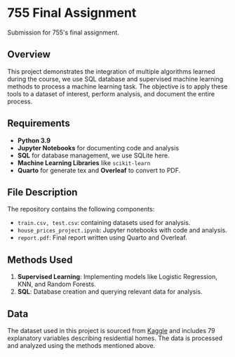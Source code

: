 # 755 Final Assignment
Submission for 755's final assignment.

## Overview
This project demonstrates the integration of multiple algorithms learned during the course, we use SQL database and supervised machine learning methods to process a machine learning task. The objective is to apply these tools to a dataset of interest, perform analysis, and document the entire process.

## Requirements
- **Python 3.9**
- **Jupyter Notebooks** for documenting code and analysis
- **SQL** for database management, we use SQLite here.
- **Machine Learning Libraries** like `scikit-learn`
- **Quarto** for generate tex and **Overleaf** to convert to PDF.

## File Description
The repository contains the following components:
- `train.csv, test.csv`: containing datasets used for analysis.
- `house_prices_project.ipynb`: Jupyter notebooks with code and analysis.
- `report.pdf`: Final report written using Quarto and Overleaf.

## Methods Used
1. **Supervised Learning**: Implementing models like Logistic Regression, KNN, and Random Forests.
2. **SQL**: Database creation and querying relevant data for analysis.

## Data
The dataset used in this project is sourced from [Kaggle](https://www.kaggle.com/competitions/house-prices-advanced-regression-techniques/) and includes 79 explanatory variables describing residential homes. The data is processed and analyzed using the methods mentioned above.

